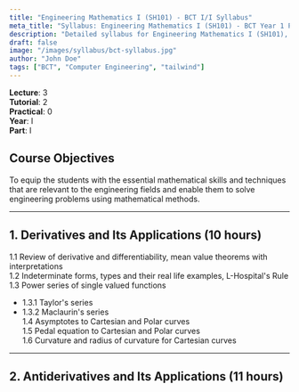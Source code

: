 ```yaml
---
title: "Engineering Mathematics I (SH101) - BCT I/I Syllabus"
meta_title: "Syllabus: Engineering Mathematics I (SH101) - BCT Year 1 Part 1 | IOE Notes"
description: "Detailed syllabus for Engineering Mathematics I (SH101), a first year, first part subject in the IOE BCT (Bachelor of Computer Engineering) program. Covers derivatives, antiderivatives, ODEs, and geometry."
draft: false
image: "/images/syllabus/bct-syllabus.jpg"
author: "John Doe"
tags: ["BCT", "Computer Engineering", "tailwind"]
---
```


**Lecture**: 3  
**Tutorial**: 2  
**Practical**: 0  
**Year**: I  
**Part**: I  

## Course Objectives

To equip the students with the essential mathematical skills and techniques that are relevant to the engineering fields and enable them to solve engineering problems using mathematical methods.

---

## 1. Derivatives and Its Applications (10 hours)

1.1 Review of derivative and differentiability, mean value theorems with interpretations  
1.2 Indeterminate forms, types and their real life examples, L-Hospital's Rule  
1.3 Power series of single valued functions  
  - 1.3.1 Taylor's series  
  - 1.3.2 Maclaurin's series  
1.4 Asymptotes to Cartesian and Polar curves  
1.5 Pedal equation to Cartesian and Polar curves  
1.6 Curvature and radius of curvature for Cartesian curves  

---

## 2. Antiderivatives and Its Applications (11 hours)

2.1 Review of definite and indefinite integrals  
2.2 Differentiation under integral sign  
2.3 Improper integrals  
2.4 Application of Beta and Gamma functions  
2.5 Area, arc length, volume and surface of revolution in plane for Cartesian curves  
2.6 Centroid and moment of inertia under area of curve  

---

## 3. Ordinary Differential Equations and Its Applications (10 hours)

3.1 Review of: Order, degree, solution of first order first degree differential equations by variable separation method and solution of homogeneous equations  
3.2 Linear differential equation and equations reducible to linear differential equation of first order; Bernoulli’s equation, modeling electric circuit  
3.3 First order and higher degree differential equations; Clairaut’s form  
3.4 Linear second order differential equations with constant coefficient and variable coefficients reducible to constant coefficients; Cauchy’s equations and modeling mass-spring system  
3.5 Application in physical sciences and engineering  

---

## 4. Plane Analytic Geometry (4 hours)

4.1 Transformation of coordinates: Translation and Rotation  
4.2 Equation of conic in Cartesian and polar form, identification of conics  

---

## 5. Three Dimensional Geometry (10 hours)

5.1 The Straight line: symmetrical and general form  
5.2 Coplanar lines  
5.3 Shortest Distance  
5.4 Sphere: General equation, plane section by planes, tangent planes  
5.5 Introduction to right circular cone and right circular cylinder  

---

## Tutorials

Tutorials will be conducted based on the following chapters:

- 1. Derivatives and Its Applications  
- 2. Antiderivatives and Its Applications  
- 3. Ordinary Differential Equations and Its Applications  
- 4. Plane Analytic Geometry  
- 5. Three Dimensional Geometry  

---

## References

1. Jeffery A. (2001), *Advanced Engineering Mathematics*, 1st ed., Academic Press  
2. O’Neill, P.V. (2003), *Advanced Engineering Mathematics*, 5th ed., Thomson Learning  
3. Kreyszig, E. (1993), *Advanced Engineering Mathematics*, 7th ed., John Wiley & Sons  
4. Sastry, S.S. (2008), *Engineering Mathematics Vol. I and II*, 4th ed., PHI India  
5. Wylie, C. and Barrett, L. (1995), *Advanced Engineering Mathematics*, 6th ed., McGraw-Hill College  
6. Thomas, T. and Finny, R. (1984), *Calculus and Analytic Geometry*, 6th ed., Addison-Wesley
